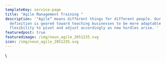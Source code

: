 ```yaml
---
templateKey: service-page
title: "Agile Management Training "
description: '"Agile” means different things for different people. Our
  definition is geared toward teaching businesses to be more adaptable with the
  flexibility to pivot and adjust accordingly as new hurdles arise. '
featuredpost: true
featuredimage: /img/noun_agile_2051235.svg
icon: /img/noun_agile_2051235.svg
---
```

\